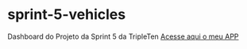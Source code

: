 # sprint-5-vehicles
Dashboard do Projeto da Sprint 5 da TripleTen
[Acesse aqui o meu APP](https://sprint-5-vehicles-zt6b.onrender.com)